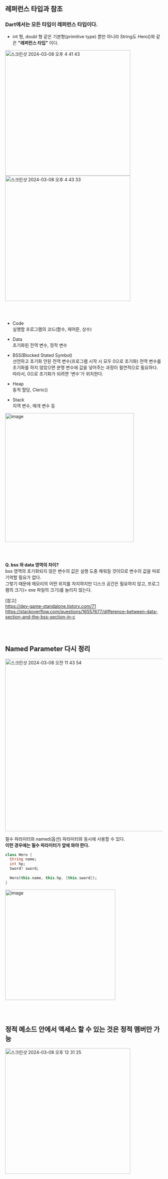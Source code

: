 ## 레퍼런스 타입과 참조

### Dart에서는 모든 타입이 레퍼런스 타입이다.
- int 형, doubl 형 같은 기본형(primitive type) 뿐만 아니라 String도 Hero()와 같은 **"레퍼런스 타입"** 이다.

<img width="400" alt="스크린샷 2024-03-08 오후 4 41 43" src="https://github.com/NalaJang/TIL/assets/73895803/d127cae9-ddaa-41d0-a196-26c49fdc1e60">

<img width="400" alt="스크린샷 2024-03-08 오후 4 43 33" src="https://github.com/NalaJang/TIL/assets/73895803/0b6f53ea-df7e-417b-ad74-082b882d3f96">

<br></br>

* Code  
실행할 프로그램의 코드(함수, 제어문, 상수)

* Data  
초기화된 전역 변수, 정적 변수

* BSS(Blocked Stated Symbol)  
선언하고 초기화 안된 전역 변수(프로그램 시작 시 모두 0으로 초기화)
전역 변수를 초기화를 하지 않았으면 분명 변수에 값을 넣어주는 과정이 필연적으로 필요하다.
따라서, 0으로 초기화가 되려면 '변수'가 위치한다.

* Heap  
동적 할당, Cleric()

* Stack  
지역 변수, 매개 변수 등

<img width="411" alt="image" src="https://github.com/NalaJang/TIL/assets/73895803/c846c467-97ce-436a-a13a-761c309c11b5">

<br></br>

**Q. bss 와 data 영역의 차이?**  
bss 영역의 초기화되지 않은 변수의 값은 실행 도중 채워질 것이므로 변수의 값을 따로 기억할 필요가 없다.  
그렇기 때문에 메모리의 어떤 위치를 차지하지만 디스크 공간은 필요하지 않고, 프로그램의 크기(= exe 파일의 크기)를 늘리지 않는다.  

[참고]  
<https://dev-game-standalone.tistory.com/71>  
<https://stackoverflow.com/questions/16557677/difference-between-data-section-and-the-bss-section-in-c>

<br></br>

## Named Parameter 다시 정리

<img width="550" alt="스크린샷 2024-03-08 오전 11 43 54" src="https://github.com/NalaJang/TIL/assets/73895803/3cc41e21-0f0e-47c9-961f-c75f8474710b">



필수 파라미터와 named(옵션) 파라미터와 동시에 사용할 수 있다.  
**이런 경우에는 필수 파라미터가 앞에 와야 한다.**

```dart
class Hero {
  String name;
  int hp;
  Sword? sword;
  
  Hero(this.name, this.hp, {this.sword});
}
```

<img width="352" alt="image" src="https://github.com/NalaJang/TIL/assets/73895803/33af7dac-41a2-4d46-9f2a-3b4acddfcff8">


<br></br>

## 정적 메소드 안에서 액세스 할 수 있는 것은 정적 멤버만 가능

<img width="400" alt="스크린샷 2024-03-08 오후 12 31 25" src="https://github.com/NalaJang/TIL/assets/73895803/41714636-a5f7-4510-a9dd-9052182f6111">
